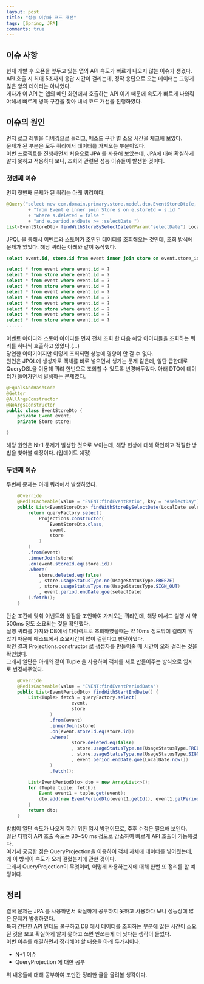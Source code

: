 ```yaml
---
layout: post
title: "성능 이슈와 코드 개선"
tags: [Spring, JPA]
comments: true
---
```


## 이슈 사항
현재 개발 후 오픈을 앞두고 있는 앱의 API 속도가 빠르게 나오지 않는 이슈가 생겼다.   
API 호출 시 최대 5초까지 응답 시간이 걸리는데,
정작 응답으로 오는 데이터는 그렇게 많은 양의 데이터는 아니었다.   
게다가 이 API 는 앱의 메인 화면에서 호출하는 API 이기 때문에 속도가 빠르게 나와줘야해서 빠르게 병목 구간을 찾아 내서 코드 개선을 진행하였다.

## 이슈의 원인
먼저 로그 레벨을 디버깅으로 돌리고, 메소드 구간 별 소요 시간을 체크해 보았다.  
문제가 된 부분은 모두 쿼리에서 데이터를 가져오는 부분이었다.  
이번 프로젝트를 진행하면서 처음으로 JPA 를 사용해 보았는데, JPA에 대해 확실하게 알지 못하고 적용하다 보니, 조회와 관련된 성능 이슈들이 발생한 것이다.

### 첫번째 이슈

먼저 첫번째 문제가 된 쿼리는 아래 쿼리이다.
```java
@Query("select new com.domain.primary.store.model.dto.EventStoreDto(e, s) "
        + "from Event e inner join Store s on e.storeId = s.id "
        + "where s.deleted = false "
        + "and e.period.endDate >= :selectDate ")
List<EventStoreDto> findWithStoreBySelectDate(@Param("selectDate") LocalDate selectDate);
```
JPQL 을 통해서 이벤트와 스토어가 조인된 데이터를 조회해오는 것인데, 조회 방식에 문제가 있었다. 해당 쿼리는 아래와 같이 동작했다.
```sql
select event.id, store.id from event inner join store on event.store_id = store.id;

select * from event where event.id = ?
select * from store where event.id = ?
select * from event where event.id = ?
select * from store where event.id = ?
select * from event where event.id = ?
select * from store where event.id = ?
select * from event where event.id = ?
select * from store where event.id = ?
select * from event where event.id = ?
select * from store where event.id = ?
......
```
이벤트 아이디와 스토어 아이디를 먼저 전체 조회 한 다음 해당 아이디들을 조회하는 쿼리를 하나씩 호출하고 있었다.(...)  
당연한 이야기이지만 이렇게 조회되면 성능에 영향이 안 갈 수 없다.  
원인은 JPQL에 생성자로 객체를 바로 넣으면서 생기는 문제 같은데, 일단 급한대로 QueryDSL을 이용해 쿼리 한번으로 조회할 수 있도록 변경해두었다.
아래 DTO에 데이터가 들어가면서 발생하는 문제였다.
```java
@EqualsAndHashCode
@Getter
@AllArgsConstructor
@NoArgsConstructor
public class EventStoreDto {
    private Event event;
    private Store store;

}
```
해당 원인은 N+1 문제가 발생한 것으로 보이는데, 해당 현상에 대해 확인하고 적절한 방법을 찾아볼 예정이다. (업데이트 예정)

### 두번째 이슈

두번째 문제는 아래 쿼리에서 발생하였다.
```java
    @Override
    @RedisCacheable(value = "EVENT:findEventRatio", key = "#selectDay")
    public List<EventStoreDto> findWithStoreBySelectDate(LocalDate selectDate) {
        return queryFactory.select(
            Projections.constructor(
                EventStoreDto.class,
                event,
                store
            )
        )
        .from(event)
        .innerJoin(store)
        .on(event.storeId.eq(store.id))
        .where(
            store.deleted.eq(false)
            , store.usageStatusType.ne(UsageStatusType.FREEZE)
            , store.usageStatusType.ne(UsageStatusType.SIGN_OUT)
            , event.period.endDate.goe(selectDate)
        ).fetch();
    }
```
단순 조건에 맞춰 이벤트와 상점을 조인하여 가져오는 쿼리인데, 해당 메서드 실행 시 약 500ms 정도 소요되는 것을 확인했다.  
실행 쿼리를 가져와 DB에서 다이렉트로 조회하였을때는 약 10ms 정도밖에 걸리지 않았기 때문에 메소드에서 소요시간이 많이 걸린다고 판단하였다.  
확인 결과 Projections.constructor 로 생성자를 만들어줄 때 시간이 오래 걸리는 것을 확인했다.  
그래서 일단은 아래와 같이 Tuple 을 사용하여 객체를 새로 만들어주는 방식으로 임시로 변경해주었다.
```java
    @Override
    @RedisCacheable(value = "EVENT:findEventPeriodData")
    public List<EventPeriodDto> findWithStartEndDate() {
        List<Tuple> fetch = queryFactory.select(
                        event,
                        store
                )
                .from(event)
                .innerJoin(store)
                .on(event.storeId.eq(store.id))
                .where(
                        store.deleted.eq(false)
                        , store.usageStatusType.ne(UsageStatusType.FREEZE)
                        , store.usageStatusType.ne(UsageStatusType.SIGN_OUT)
                        , event.period.endDate.goe(LocalDate.now())
                )
                .fetch();

        List<EventPeriodDto> dto = new ArrayList<>();
        for (Tuple tuple: fetch){
            Event event1 = tuple.get(event);
            dto.add(new EventPeriodDto(event1.getId(), event1.getPeriod(), event1.getCreatedAt()));
        }
        return dto;
    }
```

방법이 일단 속도가 나오게 하기 위한 임시 방편이므로, 추후 수정은 필요해 보인다.  
일단 다행히 API 호출 속도는 30~50 ms 정도로 감소하여 빠르게 API 호출이 가능해졌다.  
여기서 궁금한 점은 QueryProjection을 이용하여 객체 자체에 데이터를 넣어줬는데, 왜 이 방식이 속도가 오래 걸렸는지에 관한 것이다.  
그래서 QueryProjection이 무엇이며, 어떻게 사용하는지에 대해 한번 또 정리를 할 예정이다.

## 정리
결국 문제는 JPA 를 사용하면서 확실하게 공부하지 못하고 사용하다 보니 성능상에 많은 문제가 발생하였다.  
특히 간단한 API 인데도 불구하고 DB 에서 데이터를 조회하는 부분에 많은 시간이 소요된 것을 보고 확실하게 알지 못하고 쓰면 안쓰는게 더 낫다는 생각이 들었다.  
이번 이슈를 해결하면서 정리해야 할 내용을 아래 두가지이다.
* N+1 이슈
* QueryProjection 에 대한 공부

위 내용들에 대해 공부하여 조만간 정리한 글을 올려볼 생각이다. 